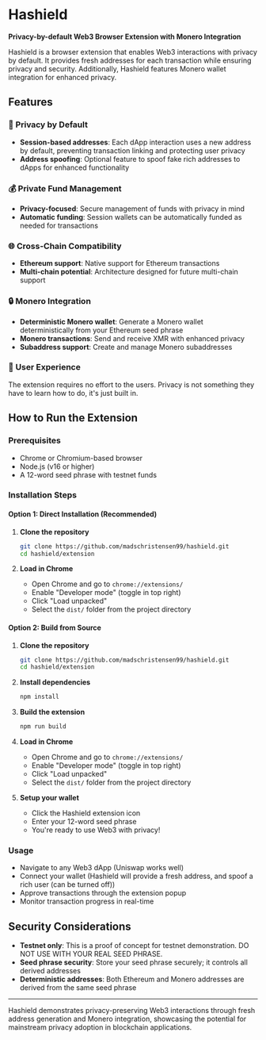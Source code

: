 # Hashield

**Privacy-by-default Web3 Browser Extension with Monero Integration**

Hashield is a browser extension that enables Web3 interactions with privacy by default. It provides fresh addresses for each transaction while ensuring privacy and security. Additionally, Hashield features Monero wallet integration for enhanced privacy.

## Features

### 🔐 Privacy by Default
- **Session-based addresses**: Each dApp interaction uses a new address by default, preventing transaction linking and protecting user privacy
- **Address spoofing**: Optional feature to spoof fake rich addresses to dApps for enhanced functionality

### 💰 Private Fund Management
- **Privacy-focused**: Secure management of funds with privacy in mind
- **Automatic funding**: Session wallets can be automatically funded as needed for transactions

### 🌐 Cross-Chain Compatibility
- **Ethereum support**: Native support for Ethereum transactions
- **Multi-chain potential**: Architecture designed for future multi-chain support

### 🔒 Monero Integration
- **Deterministic Monero wallet**: Generate a Monero wallet deterministically from your Ethereum seed phrase
- **Monero transactions**: Send and receive XMR with enhanced privacy
- **Subaddress support**: Create and manage Monero subaddresses

### 🎯 User Experience
The extension requires no effort to the users. Privacy is not something they have to learn how to do, it's
just built in.

## How to Run the Extension

### Prerequisites
- Chrome or Chromium-based browser
- Node.js (v16 or higher)
- A 12-word seed phrase with testnet funds

### Installation Steps

#### Option 1: Direct Installation (Recommended)
1. **Clone the repository**
   ```bash
   git clone https://github.com/madschristensen99/hashield.git
   cd hashield/extension
   ```

2. **Load in Chrome**
   - Open Chrome and go to `chrome://extensions/`
   - Enable "Developer mode" (toggle in top right)
   - Click "Load unpacked"
   - Select the `dist/` folder from the project directory

#### Option 2: Build from Source
1. **Clone the repository**
   ```bash
   git clone https://github.com/madschristensen99/hashield.git
   cd hashield/extension
   ```

2. **Install dependencies**
   ```bash
   npm install
   ```

3. **Build the extension**
   ```bash
   npm run build
   ```

4. **Load in Chrome**
   - Open Chrome and go to `chrome://extensions/`
   - Enable "Developer mode" (toggle in top right)
   - Click "Load unpacked"
   - Select the `dist/` folder from the project directory

5. **Setup your wallet**
   - Click the Hashield extension icon
   - Enter your 12-word seed phrase
   - You're ready to use Web3 with privacy!

### Usage
- Navigate to any Web3 dApp (Uniswap works well)
- Connect your wallet (Hashield will provide a fresh address, and spoof a rich user (can be turned off))
- Approve transactions through the extension popup
- Monitor transaction progress in real-time

## Security Considerations

- **Testnet only**: This is a proof of concept for testnet demonstration. DO NOT USE WITH YOUR REAL SEED PHRASE.
- **Seed phrase security**: Store your seed phrase securely; it controls all derived addresses
- **Deterministic addresses**: Both Ethereum and Monero addresses are derived from the same seed phrase

---

Hashield demonstrates privacy-preserving Web3 interactions through fresh address generation and Monero integration, showcasing the potential for mainstream privacy adoption in blockchain applications.

